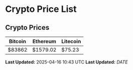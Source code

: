 # Crypto Price List

## Crypto Prices
| Bitcoin | Ethereum | Litecoin |
| ------- | -------- | -------- |
| $83862 | $1579.02 | $75.23 |
**Last Updated:** 2025-04-16 10:43 UTC
**Last Updated:** $DATE$
